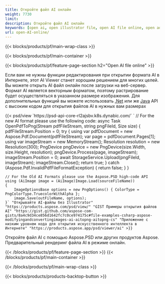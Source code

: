 ```yaml
---
title: Откройте файл AI онлайн
weight: 7730
limit: 
description: Откройте файл AI онлайн
keywords: [open ai, open illustrator file, open AI file online, open adobe illustrator, preview of ai file, ai format open]
url: open-AI-online/
---
```


{{< blocks/products/pf/main-wrap-class >}}


{{< blocks/products/pf/main-container >}}

{{< blocks/products/pf/feature-page-section h2="Open AI file online" >}}
<p>Если вам не нужны функции редактирования при открытии формата AI в Интернете, этот AI Viewer станет хорошим решением для многих целей. Вы можете открыть AI файл онлайн после загрузки на веб-сервер. Формат AI является векторным форматом, поэтому растрирование будет осуществляться в указанном размере изображения. Для дополнительных функций вы можете использовать <a href="/psd/net">.Net</a> или же <a href="/psd/java">Java</a> API с высоким кодом для открытия файлов AI в нужных вам размерах</p>
{{< psd/view `https://psd-api-core-rl2ajsbv.k8s.dynabic.com/` 
`	// For the new AI format please use the following code:
	async Task<bool> OpenPdfToPng(Stream pdfFileStream, string pngFileId, Size size)
	{
		pdfFileStream.Position = 0;
		try
		{
			using var pdfDocument = new Aspose.Pdf.Document(pdfFileStream);
			var page = pdfDocument.Pages[1];
			using var imageStream = new MemoryStream();
			Resolution resolution = new Resolution(300);
			PngDevice pngDevice = new PngDevice(size.Width, size.Height, resolution);
			pngDevice.Process(page, imageStream);
			imageStream.Position = 0;
			await StorageService.Upload(pngFileId, imageStream);
			imageStream.Close();
			return true;
		}
		catch (Aspose.Pdf.InvalidPdfFileFormatException)
		{
			return false;
		}
	}
	
	// For the Old AI Formats please use the Aspose.PSD high-code API
	using (AiImage image = (AiImage)Image.Load(sourceFileName))
	{
		ImageOptionsBase options = new PngOptions() { ColorType = PngColorType.TruecolorWithAlpha };
		image.Save(outFileName, options);
	}` "Открывайте AI-файлы без Illustrator" "https://products.aspose.com/psd/view/" "GIST Примеры открытия файлов AI" "https://gist.github.com/aspose-com-gists/8a4c9d34ce856d1642fc7c0ce974175c#file-examples-csharp-aspose-modifyingandconvertingimages-ai-aitopng-aitopng-cs" "Приложение с низким уровнем кода для открытия искусственного интеллекта в Интернете" "https://products.aspose.app/psd/viewer/ai" >}}
<p>Откройте файл AI с помощью Aspose.PSD или других продуктов Aspose. Предварительный рендеринг файла AI в режиме онлайн.</p>
{{< /blocks/products/pf/feature-page-section >}}
{{< /blocks/products/pf/main-container >}}


{{< /blocks/products/pf/main-wrap-class >}}

{{< blocks/products/products-backtop-button >}}
